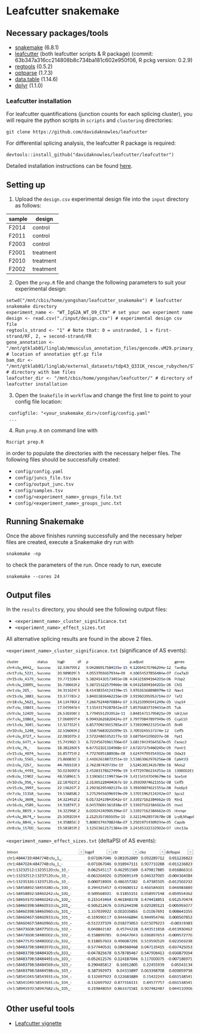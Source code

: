 # Leafcutter snakemake

## Necessary packages/tools
- [snakemake](https://snakemake.readthedocs.io/en/stable/getting_started/installation.html) (6.8.1)
- [leafcutter](https://davidaknowles.github.io/leafcutter/articles/Installation.html) (both leafcutter scripts & R package) (commit: 63b347a316cc214808b8c734ba181c602e950f06, R pckg version: 0.2.9)
- [regtools](https://github.com/griffithlab/regtools#installation) (0.5.2)
- [optparse](https://cran.r-project.org/web/packages/optparse/readme/README.html) (1.7.3)
- [data.table](https://github.com/Rdatatable/data.table#installation) (1.14.6)
- [dplyr](https://www.r-project.org/nosvn/pandoc/dplyr.html) (1.1.0)

### Leafcutter installation

For leafcutter quantifications (junction counts for each splicing cluster), you will require the python scripts in `scripts` and `clustering` directories:
```
git clone https://github.com/davidaknowles/leafcutter
```
For differential splicing analysis, the leafcutter R package is required:
```
devtools::install_github("davidaknowles/leafcutter/leafcutter")
```
Detailed installation instructions can be found [here](https://davidaknowles.github.io/leafcutter/articles/Installation.html).

## Setting up

1. Upload the `design.csv` experimental design file into the `input` directory as follows:

| sample | design  |
| ------ | ------  |
| F2014	 | control |
| F2011	 | control |
| F2003	 | control |
| F2001	 | treatment |
| F2010	 | treatment |
| F2002	 | treatment |

2. Open the `prep.R` file and change the following parameters to suit your experimental design:
```
setwd("/mnt/cbis/home/yongshan/leafcutter_snakemake") # leafcutter snakemake directory
experiment_name <- "WT_IgG2A_WT_O9_CTX" # set your own experiment name
design <- read.csv("./input/design.csv") # experimental design csv file
regtools_strand <- "1" # Note that: 0 = unstranded, 1 = first-strand/RF, 2, = second-strand/FR
gene_annotation <- "/mnt/gtklab01/linglab/mmusculus_annotation_files/gencode.vM29.primary_assembly.annotation.gtf.gz" # location of annotation gtf.gz file
bam_dir <- "/mnt/gtklab01/linglab/external_datasets/tdp43_Q331K_rescue_rubychen/STAR/" # directory with bam files
leafcutter_dir <- "/mnt/cbis/home/yongshan/leafcutter/" # directory of leafcutter installation
```

3. Open the `Snakefile` in `workflow` and change the first line to point to your config file location:
```
 configfile: "<your_snakemake_dir>/config/config.yaml"
 ...
```

4. Run `prep.R` on command line with
```
Rscript prep.R
```
in order to populate the directories with the necessary helper files. The following files should be successfully created:
- `config/config.yaml`
- `config/juncs_file.tsv`
- `config/output_junc.tsv`
- `config/samples.tsv`
- `config/<experiment_name>_groups_file.txt`
- `config/<experiment_name>_groups_junc.txt`

## Running Snakemake

Once the above finishes running successfully and the necessary helper files are created, execute a Snakemake dry run with
```
snakemake -np
```
to check the parameters of the run. Once ready to run, execute
```
snakemake --cores 24
```

## Output files

In the `results` directory, you should see the following output files:
- `<experiment_name>_cluster_significance.txt`
- `<experiment_name>_effect_sizes.txt`

All alternative splicing results are found in the above 2 files. 

`<experiment_name>_cluster_significance.txt` (significance of AS events):

<p align="left">
  <img src="../images/leafcutter_significance.PNG">
</p>

`<experiment_name>_effect_sizes.txt` (deltaPSI of AS events):

<p align="left">
  <img src="../images/leafcutter_effect_size.PNG">
</p>

## Other useful tools
- [Leafcutter vignette](https://davidaknowles.github.io/leafcutter/articles/Usage.html)

